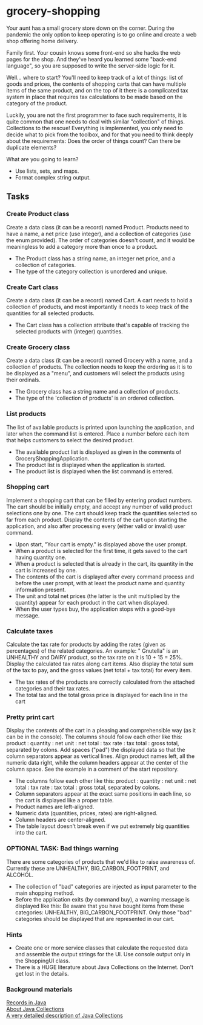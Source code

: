 # grocery-shopping

Your aunt has a small grocery store down on the corner. During the pandemic the only option to keep operating is to go
online and create a web shop offering home delivery.

Family first. Your cousin knows some front-end so she hacks the web pages for the shop. And they've heard you learned
some "back-end language", so you are supposed to write the server-side logic for it.

Well... where to start? You'll need to keep track of a lot of things: list of goods and prices, the contents of shopping
carts that can have multiple items of the same product, and on the top of it there is a complicated tax system in place
that requires tax calculations to be made based on the category of the product.

Luckily, you are not the first programmer to face such requirements, it is quite common that one needs to deal with
similar "collection" of things. Collections to the rescue! Everything is implemented, you only need to decide what to
pick from the toolbox, and for that you need to think deeply about the requirements: Does the order of things count? Can
there be duplicate elements?

What are you going to learn?

* Use lists, sets, and maps.
* Format complex string output.

## Tasks

### Create Product class

Create a data class (it can be a record) named Product. Products need to have a name, a net price (use integer), and a
collection of categories (use the enum provided). The order of categories doesn't count, and it would be meaningless to
add a category more than once to a product.

* The Product class has a string name, an integer net price, and a collection of categories.
* The type of the category collection is unordered and unique.

### Create Cart class

Create a data class (it can be a record) named Cart. A cart needs to hold a collection of products, and most importantly
it needs to keep track of the quantities for all selected products.

* The Cart class has a collection attribute that's capable of tracking the selected products with (integer) quantities.

### Create Grocery class

Create a data class (it can be a record) named Grocery with a name, and a collection of products. The collection needs
to keep the ordering as it is to be displayed as a "menu", and customers will select the products using their ordinals.

* The Grocery class has a string name and a collection of products.
* The type of the 'collection of products' is an ordered collection.

### List products

The list of available products is printed upon launching the application, and later when the command list is entered.
Place a number before each item that helps customers to select the desired product.

* The available product list is displayed as given in the comments of GroceryShoppingApplication.
* The product list is displayed when the application is started.
* The product list is displayed when the list command is entered.

### Shopping cart

Implement a shopping cart that can be filled by entering product numbers. The cart should be initially empty, and accept
any number of valid product selections one by one. The cart should keep track the quantities selected so far from each
product. Display the contents of the cart upon starting the application, and also after processing every (either valid
or invalid) user command.

* Upon start, "Your cart is empty." is displayed above the user prompt.
* When a product is selected for the first time, it gets saved to the cart having quantity one.
* When a product is selected that is already in the cart, its quantity in the cart is increased by one.
* The contents of the cart is displayed after every command process and before the user prompt, with at least the
  product name and quantity information present.
* The unit and total net prices (the latter is the unit multiplied by the quantity) appear for each product in the cart
  when displayed.
* When the user types buy, the application stops with a good-bye message.

### Calculate taxes

Calculate the tax rate for products by adding the rates (given as percentages) of the related categories. An example: "
Gnutella" is an UNHEALTHY and DAIRY product, so the tax rate on it is 10 + 15 = 25%. Display the calculated tax rates
along cart items. Also display the total sum of the tax to pay, and the gross values (net total + tax total) for every
item.

* The tax rates of the products are correctly calculated from the attached categories and their tax rates.
* The total tax and the total gross price is displayed for each line in the cart

### Pretty print cart

Display the contents of the cart in a pleasing and comprehensible way (as it can be in the console). The columns should
follow each other like this: product : quantity : net unit : net total : tax rate : tax total : gross total, separated
by colons. Add spaces ("pad") the displayed data so that the column separators appear as vertical lines. Align product
names left, all the numeric data right, while the column headers appear at the center of the column space. See the
example in a comment of the start repository.

* The columns follow each other like this: product : quantity : net unit : net total : tax rate : tax total : gross
  total, separated by colons.
* Column separators appear at the exact same positions in each line, so the cart is displayed like a proper table.
* Product names are left-aligned.
* Numeric data (quantities, prices, rates) are right-aligned.
* Column headers are center-aligned.
* The table layout doesn't break even if we put extremely big quantities into the cart.

### OPTIONAL TASK: Bad things warning

There are some categories of products that we'd like to raise awareness of. Currently these are UNHEALTHY,
BIG_CARBON_FOOTPRINT, and ALCOHOL.

* The collection of "bad" categories are injected as input parameter to the main shopping method.
* Before the application exits (by command buy), a warning message is displayed like this: Be aware that you have bought
  items from these categories: UNHEALTHY, BIG_CARBON_FOOTPRINT. Only those "bad" categories should be displayed that are
  represented in our cart.

### Hints

* Create one or more service classes that calculate the requested data and assemble the output strings for the UI. Use
  console output only in the ShoppingUI class.
* There is a HUGE literature about Java Collections on the Internet. Don't get lost in the details.

### Background materials

[Records in Java](https://www.baeldung.com/java-record-keyword)  
[About Java Collections](https://www.scaler.com/topics/java/collections-in-java/)  
[A very detailed description of Java Collections](https://www.digitalocean.com/community/tutorials/collections-in-java-tutorial)  

